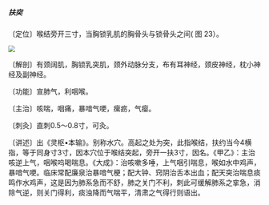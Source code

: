##### 扶突

〔定位〕喉结旁开三寸，当胸锁乳肌的胸骨头与锁骨头之间( 图 23）。

<img src="img/图23.jpg" style="zoom:80%;" />

〔解剖〕有颈阔肌，胸锁乳突肌，颈外动脉分支，布有耳神经，颈皮神经，枕小神经及副神经。

〔功能〕宣肺气，利咽喉。

〔主治〕咳喘，咽痛，暴喑气哽，瘰疬，气瘿。

〔刺灸〕直刺0.5〜0.8寸，可灸。

〔讲述〕出《灵枢•本输》。别称水穴。高起之处为突，此指喉结，扶约当今4横指，等于同身寸3寸，因本穴位于喉结突起，旁开一扶3寸，因名。《甲乙》：主治咳逆上气，咽喉呜喝喘息。《大成》：治咳嗽多唾，上气咽引喘息，喉如水中鸡声，暴喑气哽。临床常配廉泉治暴喑气梗；配大钟、窍阴治舌本出血；配天突治喘息痰鸣作水鸡声，这是因为肺系急而不舒，肺之关门不利，刺此可缓解肺系之挛急，消除气逆，则关门得利，痰浊降而气喘平，清肃之气得行则语出。
